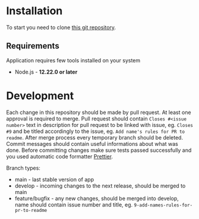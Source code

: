 # Installation

To start you need to clone [this git repository](https://github.com/CodersCrew/coderscrew-website).

## Requirements

Application requires few tools installed on your system

- Node.js - **12.22.0 or later**

# Development

Each change in this repository should be made by pull request. At least one approval is required to merge. Pull request should contain `Closes #<issue number>` text in description for pull request to be linked with issue, eg. `Closes #9` and be titled accordingly to the issue, eg. `Add name's rules for PR to readme`. After merge process every temporary branch should be deleted.  
Commit messages should contain useful informations about what was done. Before committing changes make sure tests passed successfully and you used automatic code formatter [Prettier](https://prettier.io/).

Branch types:

- main - last stable version of app
- develop - incoming changes to the next release, should be merged to main
- feature/bugfix - any new changes, should be merged into develop, name should contain issue number and title, eg. `9-add-names-rules-for-pr-to-readme`
